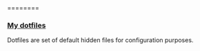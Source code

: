 ========

### [My dotfiles](https://github.com/kainlite/dotfiles)

Dotfiles are set of default hidden files for configuration purposes.
